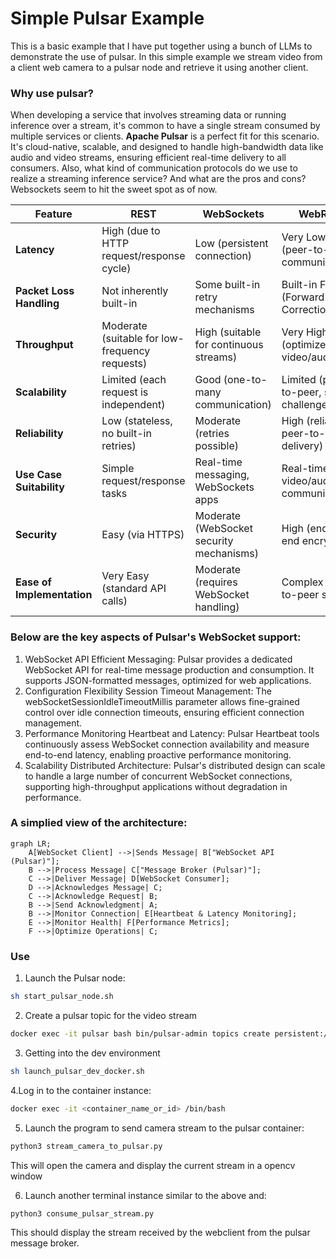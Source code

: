 # Simple Pulsar Example
This is a basic example that I have put together using a bunch of LLMs to demonstrate the use of pulsar. In this simple example we stream video from a client web camera to a pulsar node and retrieve it using another client. 

### Why use pulsar? 
When developing a service that involves streaming data or running inference over a stream, it's common to have a single stream consumed by multiple services or clients. **Apache Pulsar** is a perfect fit for this scenario. It's cloud-native, scalable, and designed to handle high-bandwidth data like audio and video streams, ensuring efficient real-time delivery to all consumers. Also, what kind of communication protocols do we use to realize a streaming inference service? And what are the pros and cons? Websockets seem to hit the sweet spot as of now. 

| **Feature**              | **REST**                          | **WebSockets**                        | **WebRTC**                          |
|--------------------------|-----------------------------------|---------------------------------------|-------------------------------------|
| **Latency**              | High (due to HTTP request/response cycle) | Low (persistent connection)           | Very Low (peer-to-peer communication) |
| **Packet Loss Handling** | Not inherently built-in          | Some built-in retry mechanisms        | Built-in FEC (Forward Error Correction) |
| **Throughput**           | Moderate (suitable for low-frequency requests) | High (suitable for continuous streams) | Very High (optimized for video/audio) |
| **Scalability**          | Limited (each request is independent) | Good (one-to-many communication)      | Limited (peer-to-peer, scaling challenges) |
| **Reliability**          | Low (stateless, no built-in retries) | Moderate (retries possible)           | High (reliable peer-to-peer delivery) |
| **Use Case Suitability** | Simple request/response tasks     | Real-time messaging, WebSockets apps  | Real-time video/audio communication |
| **Security**             | Easy (via HTTPS)                  | Moderate (WebSocket security mechanisms) | High (end-to-end encryption)         |
| **Ease of Implementation** | Very Easy (standard API calls)    | Moderate (requires WebSocket handling) | Complex (peer-to-peer setup)        |


### Below are the key aspects of Pulsar's WebSocket support:
1. WebSocket API
    Efficient Messaging: Pulsar provides a dedicated WebSocket API for real-time message production and consumption. It supports JSON-formatted messages, optimized for web applications.
2. Configuration Flexibility
    Session Timeout Management: The webSocketSessionIdleTimeoutMillis parameter allows fine-grained control over idle connection timeouts, ensuring efficient connection management.
3. Performance Monitoring
    Heartbeat and Latency: Pulsar Heartbeat tools continuously assess WebSocket connection availability and measure end-to-end latency, enabling proactive performance monitoring.
4. Scalability
    Distributed Architecture: Pulsar's distributed design can scale to handle a large number of concurrent WebSocket connections, supporting high-throughput applications without degradation in performance.

### A simplied view of the architecture:
```mermaid
graph LR;
    A[WebSocket Client] -->|Sends Message| B["WebSocket API (Pulsar)"];
    B -->|Process Message| C["Message Broker (Pulsar)"];
    C -->|Deliver Message| D[WebSocket Consumer];
    D -->|Acknowledges Message| C;
    C -->|Acknowledge Request| B;
    B -->|Send Acknowledgment| A;
    B -->|Monitor Connection| E[Heartbeat & Latency Monitoring];
    E -->|Monitor Health| F[Performance Metrics];
    F -->|Optimize Operations| C;
```

### Use
   1. Launch the Pulsar node:

   ```bash
   sh start_pulsar_node.sh
   ```
   2. Create a pulsar topic for the video stream
   ```bash
   docker exec -it pulsar bash bin/pulsar-admin topics create persistent://public/default/video-stream
   ```
   3. Getting into the dev environment
   ```bash
   sh launch_pulsar_dev_docker.sh
   ```
   4.Log in to the container instance:
   ```bash
   docker exec -it <container_name_or_id> /bin/bash
   ```
   5. Launch the program to send camera stream to the pulsar container:
   ```bash
   python3 stream_camera_to_pulsar.py
   ```
   This will open the camera and display the current stream in a opencv window

   6. Launch another terminal instance similar to the above and:
   ```bash
   python3 consume_pulsar_stream.py
   ```
   This should display the stream received by the webclient from the pulsar message broker. 

   

